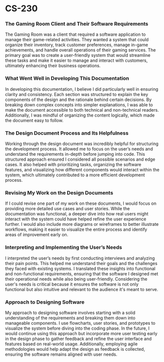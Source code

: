 # CS-230

### The Gaming Room Client and Their Software Requirements
The Gaming Room was a client that required a software application to manage their game-related activities. They wanted a system that could organize their inventory, track customer preferences, manage in-game achievements, and handle overall operations of their gaming services. The primary goal was to create a user-friendly system that would streamline these tasks and make it easier to manage and interact with customers, ultimately enhancing their business operations.

### What Went Well in Developing This Documentation
In developing this documentation, I believe I did particularly well in ensuring clarity and consistency. Each section was structured to explain the key components of the design and the rationale behind certain decisions. By breaking down complex concepts into simpler explanations, I was able to make the document accessible to both technical and non-technical readers. Additionally, I was mindful of organizing the content logically, which made the document easy to follow.

### The Design Document Process and Its Helpfulness
Working through the design document was incredibly helpful for structuring the development process. It allowed me to focus on the user’s needs and understand the requirements in-depth before jumping into code. This structured approach ensured I considered all possible scenarios and edge cases. It also helped with prioritizing tasks, organizing the software features, and visualizing how different components would interact within the system, which ultimately contributed to a more efficient development process.

### Revising My Work on the Design Documents
If I could revise one part of my work on these documents, I would focus on providing more detailed use cases and user stories. While the documentation was functional, a deeper dive into how real users might interact with the system could have helped refine the user experience further. I would also include more diagrams or wireframes to better illustrate workflows, making it easier to visualize the entire process and identify areas of improvement early on.

### Interpreting and Implementing the User’s Needs
I interpreted the user’s needs by first conducting interviews and analyzing their pain points. This helped me understand their goals and the challenges they faced with existing systems. I translated these insights into functional and non-functional requirements, ensuring that the software I designed met their operational needs while also being user-friendly. Considering the user's needs is critical because it ensures the software is not only functional but also intuitive and relevant to the audience it's meant to serve.

### Approach to Designing Software
My approach to designing software involves starting with a solid understanding of the requirements and breaking them down into manageable components. I use flowcharts, user stories, and prototypes to visualize the system before diving into the coding phase. In the future, I would continue using this approach but incorporate more user testing early in the design phase to gather feedback and refine the user interface and features based on real-world usage. Additionally, employing agile methodologies would help adapt the design as feedback is collected, ensuring the software remains aligned with user needs.
